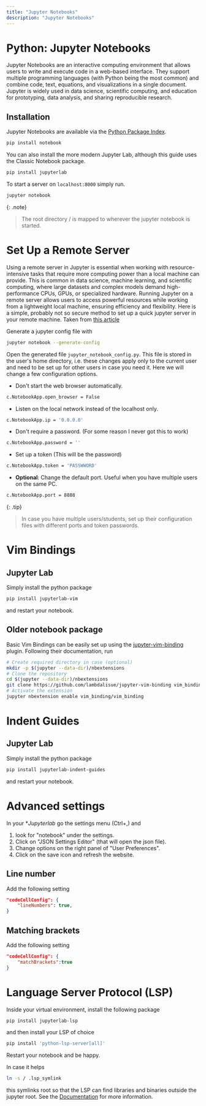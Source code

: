 ```yaml
---
title: "Jupyter Notebooks"
description: "Jupyter Notebooks"
---
```



# Python: Jupyter Notebooks

Jupyter Notebooks are an interactive computing environment that allows users to write and execute code in a web-based interface. They support multiple programming languages (with Python being the most common) and combine code, text, equations, and visualizations in a single document. Jupyter is widely used in data science, scientific computing, and education for prototyping, data analysis, and sharing reproducible research.

## Installation

Jupyter Notebooks are available via the [Python Package Index](https://pypi.org/).
```bash
pip install notebook
```
You can also install the more modern Jupyter Lab, although this guide uses the Classic Notebook package.
```bash
pip install jupyterlab
```
To start a server on `localhost:8000` simply run.
```bash
jupyter notebook
```

{: .note}
> The root directory / is mapped to wherever the jupyter notebook is started.

# Set Up a Remote Server

Using a remote server in Jupyter is essential when working with resource-intensive tasks that require more computing power than a local machine can provide. This is common in data science, machine learning, and scientific computing, where large datasets and complex models demand high-performance CPUs, GPUs, or specialized hardware. Running Jupyter on a remote server allows users to access powerful resources while working from a lightweight local machine, ensuring efficiency and flexibility. Here is a simple, probably not so secure method to set up a quick jupyter server in your remote machine. Taken from [this article](https://lerner.co.il/2017/02/01/five-minute-guide-setting-jupyter-notebook-server/)

Generate a jupyter config file with
```bash
jupyter notebook --generate-config
```
Open the generated file `jupyter_notebook_config.py`. This file is stored in the user's home directory, i.e. these changes apply only to the current user and need to be set up for other users in case you need it. Here we will change a few configuration options.

- Don't start the web browser automatically.
```bash
c.NotebookApp.open_browser = False
```
- Listen on the local network instead of the localhost only.
```bash
c.NotebookApp.ip = '0.0.0.0'
```
- Don't require a password. (For some reason I never got this to work)
```bash
c.NotebookApp.password = ''
```
- Set up a token (This will be the password)
 ```bash
c.NotebookApp.token = 'PASSWWORD'
```
- **Optional**: Change the default port. Useful when you have multiple users on the same PC.
```bash
c.NotebookApp.port = 8888
```

{: .tip}
> In case you have multiple users/students, set up their configuration files with different ports and token passwords.

# Vim Bindings

## Jupyter Lab

Simply install the python package

```bash
pip install jupyterlab-vim
```
and restart your notebook.

## Older notebook package
Basic Vim Bindings can be easily set up using the [jupyter-vim-binding](https://github.com/lambdalisue/jupyter-vim-binding) plugin. Following their documentation, run
```bash
# Create required directory in case (optional)
mkdir -p $(jupyter --data-dir)/nbextensions
# Clone the repository
cd $(jupyter --data-dir)/nbextensions
git clone https://github.com/lambdalisue/jupyter-vim-binding vim_binding
# Activate the extension
jupyter nbextension enable vim_binding/vim_binding
```

# Indent Guides

## Jupyter Lab
Simply install the python package

```bash
pip install jupyterlab-indent-guides
```
and restart your notebook.

# Advanced settings

In your **Jupyterlab* go the settings menu (Ctrl+,) and 
1. look for "notebook" under the settings.
2. Click on "JSON Settings Editor" (that will open the json file).
3. Change options on the right panel of "User Preferences".
4. Click on the save icon and refresh the website.

## Line number

Add the following setting
```json
"codeCellConfig": {
    "lineNumbers": true,
}
```

## Matching brackets

Add the following setting
```json
"codeCellConfig": {
    "matchBrackets":true
}
```

# Language Server Protocol (LSP)

Inside your virtual environment, install the following package
```bash
pip install jupyterlab-lsp
```
and then install your LSP of choice
```bash
pip install 'python-lsp-server[all]'
```
Restart your notebook and be happy.

In case it helps
```bash
ln -s / .lsp_symlink
```
this symlinks root so that the LSP can find libraries and binaries outside the jupyter root. See the [Documentation](https://github.com/krassowski/jupyterlab-lsp) for more information.



